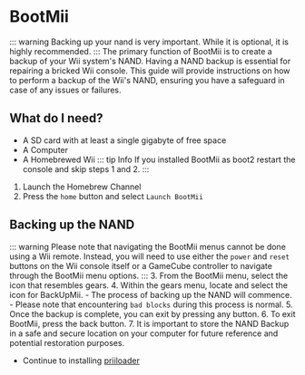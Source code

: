 # BootMii
::: warning
Backing up your nand is very important. While it is optional, it is highly recommended.
:::
The primary function of BootMii is to create a backup of your Wii system's NAND. Having a NAND backup is essential for repairing a bricked Wii console. This guide will provide instructions on how to perform a backup of the Wii's NAND, ensuring you have a safeguard in case of any issues or failures.

## What do I need?

- A SD card with at least a single gigabyte of free space
- A Computer
- A Homebrewed Wii
::: tip Info
If you installed BootMii as boot2 restart the console and skip steps 1 and 2.
:::
1. Launch the Homebrew Channel
2. Press the `home` button and select `Launch BootMii`

## Backing up the NAND
::: warning
Please note that navigating the BootMii menus cannot be done using a Wii remote. Instead, you will need to use either the `power` and `reset` buttons on the Wii console itself or a GameCube controller to navigate through the BootMii menu options.
:::
3. From the BootMii menu, select the icon that resembles gears.
4. Within the gears menu, locate and select the icon for BackUpMii.
    - The process of backing up the NAND will commence.
    - Please note that encountering `bad blocks` during this process is normal.
5. Once the backup is complete, you can exit by pressing any button.
6. To exit BootMii, press the back button.
7. It is important to store the NAND Backup in a safe and secure location on your computer for future reference and potential restoration purposes.

- Continue to installing [priiloader](priiloader)


